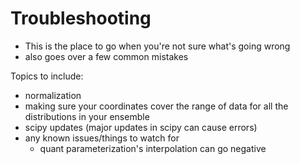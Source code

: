 # Troubleshooting

- This is the place to go when you're not sure what's going wrong
- also goes over a few common mistakes

Topics to include:

- normalization
- making sure your coordinates cover the range of data for all the distributions in your ensemble
- scipy updates (major updates in scipy can cause errors)
- any known issues/things to watch for
  - quant parameterization's interpolation can go negative
